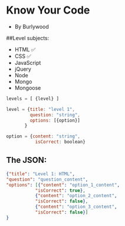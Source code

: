 # Know Your Code
 - By Burlywood

##Level subjects:
- HTML ✅
- CSS ✅
- JavaScript
- jQuery
- Node
- Mongo
- Mongoose


```javascript
levels = [ {level} ]

level = {title: "level 1",
         question: "string",
         options: [{option}]
       }

option = {content: "string",
           isCorrect: boolean}
```
## The JSON:
```json
{"title": "Level 1: HTML",
"question": "question_content",
"options": [{"content": "option_1_content",
           "isCorrect": true},
           {"content": "option_2_content",
           "isCorrect": false},
           {"content": "option_3_content",
           "isCorrect": false}]
}
```
